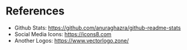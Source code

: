# References

- Github Stats: https://github.com/anuraghazra/github-readme-stats
- Social Media Icons: https://icons8.com
- Another Logos: https://www.vectorlogo.zone/

